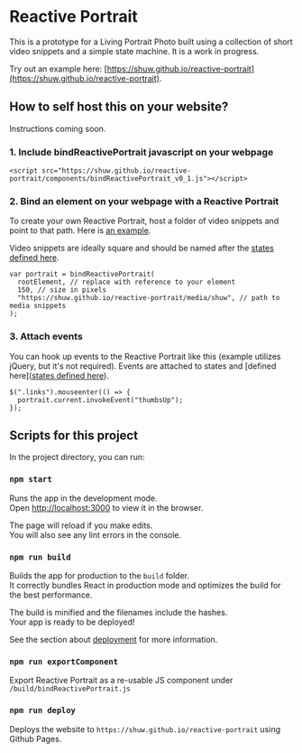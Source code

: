 # Reactive Portrait

This is a prototype for a Living Portrait Photo built using a collection of short video snippets and a simple state machine. It is a work in progress.

Try out an example here: [https://shuw.github.io/reactive-portrait](https://shuw.github.io/reactive-portrait).

## How to self host this on your website?

Instructions coming soon.

### 1. Include bindReactivePortrait javascript on your webpage

```
<script src="https://shuw.github.io/reactive-portrait/components/bindReactivePortrait_v0_1.js"></script>
```

### 2. Bind an element on your webpage with a Reactive Portrait

To create your own Reactive Portrait, host a folder of video snippets and point to that path. Here is [an example](https://github.com/shuw/reactive-portrait/tree/gh-pages/media/shuw).

Video snippets are ideally square and should be named after the [states defined here](https://github.com/shuw/reactive-portrait/blob/master/src/logic/States.js).

```
var portrait = bindReactivePortrait(
  rootElement, // replace with reference to your element
  150, // size in pixels
  "https://shuw.github.io/reactive-portrait/media/shuw", // path to media snippets
);
```

### 3. Attach events

You can hook up events to the Reactive Portrait like this (example utilizes jQuery, but it's not required).
Events are attached to states and [defined here]([states defined here](https://github.com/shuw/reactive-portrait/blob/master/src/logic/States.js)).

```
$(".links").mouseenter(() => {
  portrait.current.invokeEvent("thumbsUp");
});
```

## Scripts for this project

In the project directory, you can run:

### `npm start`

Runs the app in the development mode.<br />
Open [http://localhost:3000](http://localhost:3000) to view it in the browser.

The page will reload if you make edits.<br />
You will also see any lint errors in the console.

### `npm run build`

Builds the app for production to the `build` folder.<br />
It correctly bundles React in production mode and optimizes the build for the best performance.

The build is minified and the filenames include the hashes.<br />
Your app is ready to be deployed!

See the section about [deployment](https://facebook.github.io/create-react-app/docs/deployment) for more information.

### `npm run exportComponent`

Export Reactive Portrait as a re-usable JS component under `/build/bindReactivePortrait.js`

### `npm run deploy`

Deploys the website to `https://shuw.github.io/reactive-portrait` using Github Pages.
